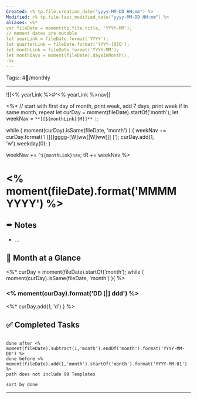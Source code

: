 ```yaml
---
Created: <% tp.file.creation_date("yyyy-MM-DD HH:mm") %>
Modified: <% tp.file.last_modified_date("yyyy-MM-DD HH:mm") %>
aliases: <%*
var fileDate = moment(tp.file.title, 'YYYY-MM');
// moment dates are mutable 
let yearLink = fileDate.format('YYYY');
let quarterLink = fileDate.format('YYYY-[Q]Q');
let monthLink = fileDate.format('YYYY-MM');
let monthDays = moment(fileDate).daysInMonth();
-%> 
---
```


Tags:: #📅/monthly
___

![[<% yearLink %>#^<% yearLink %>nav]]

<%*
// start with first day of month, print week, add 7 days, print week if in same month, repeat
let curDay = moment(fileDate).startOf('month');
let weekNav = `**[[${monthLink}|M]]** ⁞`;

while (  moment(curDay).isSame(fileDate, 'month')  ) {
    weekNav += curDay.format('⁞ [[[]gggg-[W]ww[|W]ww[]] ]');
    curDay.add(1, 'w').weekday(0);
}

weekNav += `^${monthLink}nav`;
tR += weekNav
%>

# <% moment(fileDate).format('MMMM YYYY') %>

## ✒ Notes
- …

## 📆 Month at a Glance
<%*
curDay = moment(fileDate).startOf('month');
while ( moment(curDay).isSame(fileDate, 'month') ){
%>
### <% moment(curDay).format('DD [|] ddd') %>
<%*
  curDay.add(1, 'd')
}
%>


## ✅ Completed Tasks
```tasks

done after <% moment(fileDate).subtract(1,'month').endOf('month').format('YYYY-MM-DD') %>
done before <% moment(fileDate).add(1,'month').startOf('month').format('YYYY-MM-01') %>
path does not include 99 Templates

sort by done
```

___

